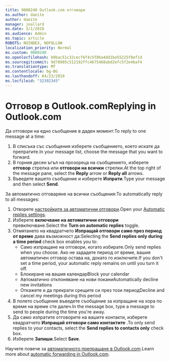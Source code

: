 ```yaml
---
title: 9000240 Outlook.com отговори
ms.author: daeite
author: daeite
manager: joallard
ms.date: 3/1/2019
ms.audience: Admin
ms.topic: article
ROBOTS: NOINDEX, NOFOLLOW
localization_priority: Normal
ms.custom: 9000240
ms.openlocfilehash: b9bac51c32cecf6f4c5f86a4dd1be55225f8ef1d
ms.sourcegitcommit: 9d78905c512192ffc4675468abd2efc5f2e4baf4
ms.translationtype: MT
ms.contentlocale: bg-BG
ms.lasthandoff: 04/23/2019
ms.locfileid: "32392345"
---
```

# <a name="replying-in-outlookcom"></a><span data-ttu-id="48458-102">Отговор в Outlook.com</span><span class="sxs-lookup"><span data-stu-id="48458-102">Replying in Outlook.com</span></span>

<span data-ttu-id="48458-103">Да отговори на едно съобщение в даден момент:</span><span class="sxs-lookup"><span data-stu-id="48458-103">To reply to one message at a time:</span></span>

1. <span data-ttu-id="48458-104">В списъка със съобщения изберете съобщението, което искате да препратите.</span><span class="sxs-lookup"><span data-stu-id="48458-104">In your message list, choose the message that you want to forward.</span></span>
2. <span data-ttu-id="48458-105">В горния десен ъгъл на прозореца на съобщението, изберете **отговор** стрелка или **отговори на всички** стрелки.</span><span class="sxs-lookup"><span data-stu-id="48458-105">At the top right of the message pane, select the **Reply** arrow or **Reply all** arrows.</span></span>
3. <span data-ttu-id="48458-106">Въведете вашето съобщение и изберете **Изпрати**.</span><span class="sxs-lookup"><span data-stu-id="48458-106">Type your message and then select **Send**.</span></span>

<span data-ttu-id="48458-107">За автоматично отговаряне на всички съобщения:</span><span class="sxs-lookup"><span data-stu-id="48458-107">To automatically reply to all messages:</span></span>

1. <span data-ttu-id="48458-108">Отворете [настройките за автоматични отговори](https://outlook.live.com/mail/options/mail/automaticReplies/automaticRepliesOption).</span><span class="sxs-lookup"><span data-stu-id="48458-108">Open your [Automatic replies settings](https://outlook.live.com/mail/options/mail/automaticReplies/automaticRepliesOption).</span></span>
2. <span data-ttu-id="48458-109">Изберете **включване на автоматични отговори** превключване.</span><span class="sxs-lookup"><span data-stu-id="48458-109">Select the **Turn on automatic replies** toggle.</span></span>
3. <span data-ttu-id="48458-110">Отмятането на квадратчето **Изпращай отговори само през период от време** дава възможност да:</span><span class="sxs-lookup"><span data-stu-id="48458-110">Selecting the **Send replies only during a time period** check box enables you to:</span></span>
    - <span data-ttu-id="48458-111">Само изпращане на отговори, когато избирате.</span><span class="sxs-lookup"><span data-stu-id="48458-111">Only send replies when you choose.</span></span> <span data-ttu-id="48458-112">Ако не зададете период от време, вашия автоматичен отговор остава на, докато го изключите.</span><span class="sxs-lookup"><span data-stu-id="48458-112">If you don't set a time period, your automatic reply remains on until you turn it off.</span></span>
    - <span data-ttu-id="48458-113">Блокиране на вашия календар</span><span class="sxs-lookup"><span data-stu-id="48458-113">Block your calendar</span></span>
    - <span data-ttu-id="48458-114">Автоматично отклоняване на нови покани</span><span class="sxs-lookup"><span data-stu-id="48458-114">Automatically decline new invitations</span></span>
    - <span data-ttu-id="48458-115">Откажете и да прекрати срещите си през този период</span><span class="sxs-lookup"><span data-stu-id="48458-115">Decline and cancel my meetings during this period</span></span>
4. <span data-ttu-id="48458-116">В полето съобщение въведете съобщение за изпращане на хора по време на време сте далеч.</span><span class="sxs-lookup"><span data-stu-id="48458-116">In the message box, type a message to send to people during the time you're away.</span></span>
5. <span data-ttu-id="48458-117">Да само изпратите отговорите на вашите контакти, изберете квадратчето **Изпращай отговори само контактите** .</span><span class="sxs-lookup"><span data-stu-id="48458-117">To only send replies to your contacts, select the **Send replies to contacts only** check box.</span></span>
6. <span data-ttu-id="48458-118">Изберете **Запиши**.</span><span class="sxs-lookup"><span data-stu-id="48458-118">Select **Save**.</span></span>

<span data-ttu-id="48458-119">Научете повече за [автоматичното препращане в Outlook.com](https://support.office.com/article/14614626-9855-48dc-a986-dec81d07b1a0).</span><span class="sxs-lookup"><span data-stu-id="48458-119">Learn more about [automatic forwarding in Outlook.com](https://support.office.com/article/14614626-9855-48dc-a986-dec81d07b1a0).</span></span>